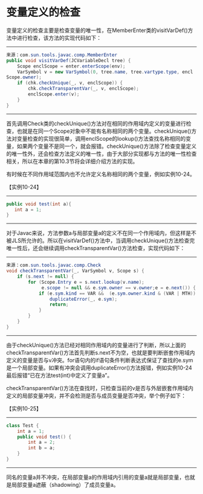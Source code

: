 # 变量定义的检查

变量定义的检查主要是检查变量的唯一性，在MemberEnter类的visitVarDef\(\)方法中进行检查，该方法的实现代码如下： 

---

```java
来源：com.sun.tools.javac.comp.MemberEnter
public void visitVarDef(JCVariableDecl tree) {
    Scope enclScope = enter.enterScope(env);
    VarSymbol v = new VarSymbol(0, tree.name, tree.vartype.type, encl
Scope.owner);
    if (chk.checkUnique(_, v, enclScope)) {
        chk.checkTransparentVar(_, v, enclScope);
        enclScope.enter(v);
    }
}
```

---

首先调用Check类的checkUnique\(\)方法对在相同的作用域内定义的变量进行检查，也就是在同一个Scope对象中不能有名称相同的两个变量。checkUnique\(\)方法对变量检查的实现很简单，调用enclScope的lookup\(\)方法查找名称相同的变量，如果两个变量不是同一个，就会报错。checkUnique\(\)方法除了检查变量定义的唯一性外，还会检查方法定义的唯一性，由于大部分实现都与方法的唯一性检查相关，所以在本章的第10.3节将会详细介绍方法的实现。 

有时候在不同作用域范围内也不允许定义名称相同的两个变量，例如实例10\-24。 

【实例10\-24】

---

```java
public void test(int a){
   int a = 1;
}
```

---

对于Javac来说，方法参数a与局部变量a的定义不在同一个作用域内，但这样是不被JLS所允许的。所以在visitVarDef\(\)方法中，当调用checkUnique\(\)方法检查完唯一性后，还会继续调用checkTransparentVar\(\)方法检查，实现代码如下： 

---

```java
来源：com.sun.tools.javac.comp.Check
void checkTransparentVar(_, VarSymbol v, Scope s) {
    if (s.next != null) {
        for (Scope.Entry e = s.next.lookup(v.name);
             e.scope != null && e.sym.owner == v.owner;e = e.next()) {
            if (e.sym.kind == VAR &&  (e.sym.owner.kind & (VAR | MTH)) != 0 ) {
                duplicateError(_, e.sym);
                return;
            }
        }
    }
}
```

---

由于checkUnique\(\)方法已经对相同作用域内的变量进行了判断，所以上面的checkTransparentVar\(\)方法首先判断s.next不为空，也就是要判断嵌套作用域内定义的变量是否与v冲突。for语句内的if语句条件判断表达式保证了查找的e.sym是一个局部变量。如果有冲突会调用duplicateError\(\)方法报错，例如实例10\-24最后报错“已在方法test\(int\)中定义了变量a”。 

checkTransparentVar\(\)方法在查找时，只检查当前的v是否与外层嵌套作用域内定义的局部变量冲突，并不会检测是否与成员变量是否冲突，举个例子如下： 

【实例10\-25】

---

```java
class Test {
    int a = 1;
    public void test() {
        int a = 2;
        int b = a;
    }
}
```

---

同名的变量a并不冲突，在局部变量a的作用域内引用的变量a就是局部变量，也就是局部变量a遮蔽（shadowing）了成员变量a。 
